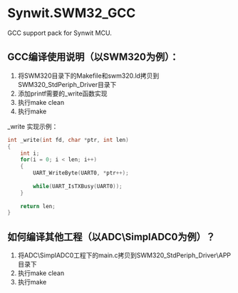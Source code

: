 # Synwit.SWM32_GCC
GCC support pack for Synwit MCU.

## GCC编译使用说明（以SWM320为例）：
1. 将SWM320目录下的Makefile和swm320.ld拷贝到SWM320_StdPeriph_Driver目录下
2. 添加printf需要的_write函数实现
3. 执行make clean
4. 执行make

_write 实现示例：
``` c
int _write(int fd, char *ptr, int len)
{
	int i;
	for(i = 0; i < len; i++)
	{
		UART_WriteByte(UART0, *ptr++);
	
		while(UART_IsTXBusy(UART0));
	}
 	
	return len;
}
```

## 如何编译其他工程（以ADC\SimplADC0为例）？
1. 将ADC\SimplADC0工程下的main.c拷贝到SWM320_StdPeriph_Driver\APP目录下
2. 执行make clean
3. 执行make
